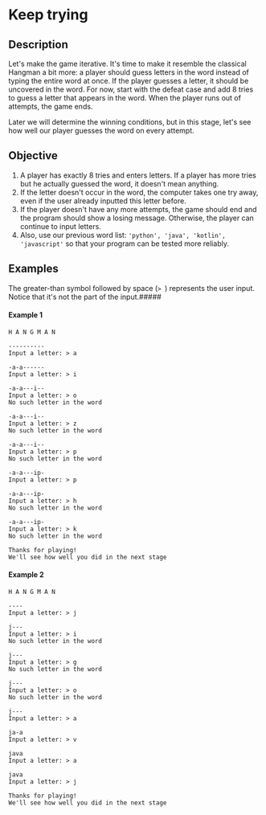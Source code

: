 
#  Keep trying 
## Description
Let's make the game iterative. It's time to make it resemble the classical Hangman a bit more: a player should guess letters in the word instead of typing the entire word at once. If the player guesses a letter, it should be uncovered in the word. For now, start with the defeat case and add 8 tries to guess a letter that appears in the word. When the player runs out of attempts, the game ends.

Later we will determine the winning conditions, but in this stage, let's see how well our player guesses the word on every attempt.

## Objective
   1. A player has exactly 8 tries and enters letters. If a player has more tries but he actually guessed the word, it doesn't mean anything.
   2. If the letter doesn't occur in the word, the computer takes one try away, even if the user already inputted this letter before.
   3. If the player doesn't have any more attempts, the game should end and the program should show a losing message. Otherwise, the player can continue to input letters.
   4. Also, use our  previous word list: ```'python', 'java', 'kotlin', 'javascript'``` so that your program can be tested more reliably.


## Examples
The greater-than symbol followed by space (```> ```) represents the user input. Notice that it's not the part of the input.##### 

#### Example 1
```
H A N G M A N
 
----------
Input a letter: > a
 
-a-a------
Input a letter: > i
 
-a-a---i--
Input a letter: > o
No such letter in the word
 
-a-a---i--
Input a letter: > z
No such letter in the word
 
-a-a---i--
Input a letter: > p
No such letter in the word
 
-a-a---ip-
Input a letter: > p
 
-a-a---ip-
Input a letter: > h
No such letter in the word
 
-a-a---ip-
Input a letter: > k
No such letter in the word
 
Thanks for playing!
We'll see how well you did in the next stage
```
#### Example 2
```
H A N G M A N
 
----
Input a letter: > j
 
j---
Input a letter: > i
No such letter in the word
 
j---
Input a letter: > g
No such letter in the word
 
j---
Input a letter: > o
No such letter in the word
 
j---
Input a letter: > a
 
ja-a
Input a letter: > v
 
java
Input a letter: > a
 
java
Input a letter: > j
 
Thanks for playing!
We'll see how well you did in the next stage
```
